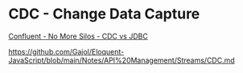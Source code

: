 # CDC - Change Data Capture

[Confluent - No More Silos - CDC vs JDBC](https://www.confluent.io/blog/no-more-silos-how-to-integrate-your-databases-with-apache-kafka-and-cdc/)


https://github.com/Gajol/Eloquent-JavaScript/blob/main/Notes/API%20Management/Streams/CDC.md

